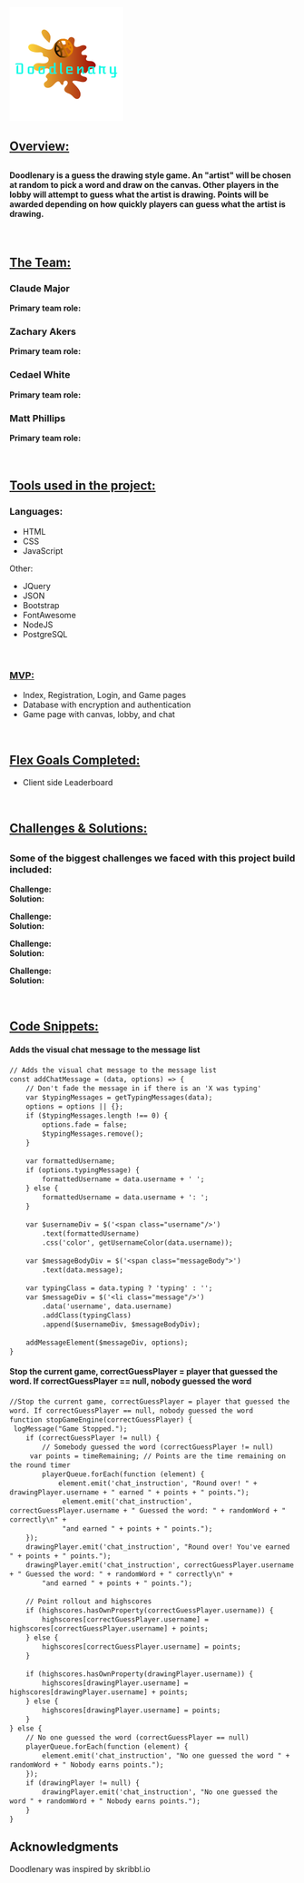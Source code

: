 

<img src="public/images/doodlenary1.png">

<h2><u>Overview:</u><h2>
<h4>Doodlenary is a guess the drawing style game. An "artist" will be chosen at random to pick a word and draw on the canvas. Other players in the lobby will attempt to guess what the artist is drawing. Points will be awarded depending on how quickly players can guess what the artist is drawing.</h4>

</br>

<h2><u>The Team:</u></h2>

<h3>Claude Major</h3>
<b>Primary team role:</b> 
</br>

<h3>Zachary Akers</h3>
<b>Primary team role:</b>
</br>

<h3>Cedael White</h3>
<b>Primary team role:</b>

<h3>Matt Phillips</h3>
<b>Primary team role:</b>

</br>
</br>
</br>

<h2><u>Tools used in the project:</u></h3>
<h3>Languages:</h3>
<ul>
    <li>HTML</li>
    <li>CSS</li>
    <li>JavaScript</li>
</ul>

Other:

<ul>
    <li>JQuery</li>
    <li>JSON</li>
    <li>Bootstrap</li>
    <li>FontAwesome</li>
    <li>NodeJS</li>
    <li>PostgreSQL</li>
    
</ul>

<br>



<h3><u>MVP:</u></h3>
<ul>
    <li>Index, Registration, Login, and Game pages</li>
    <li>Database with encryption and authentication</li>
    <li>Game page with canvas, lobby, and chat</li>
    
    
    
</ul>

</br>

<h2><u>Flex Goals Completed:</u></h2>
<ul>
    <li>Client side Leaderboard</li>
</ul>

</br>


<h2><u>Challenges & Solutions:</u><h2>
<h3>Some of the biggest challenges we faced with this project build included:</h2>

<b>Challenge: </b>
<br>
<b>Solution:</b>

<b>Challenge: </b>
<br>
<b>Solution: </b>

<b>Challenge: </b>
<br>
<b>Solution: </b>

<b>Challenge: </b>
<br>
<b>Solution: </b>

</br>

<h2><u>Code Snippets:</u></h2>

<h4> Adds the visual chat message to the message list</h4>

    // Adds the visual chat message to the message list
    const addChatMessage = (data, options) => {
        // Don't fade the message in if there is an 'X was typing'
        var $typingMessages = getTypingMessages(data);
        options = options || {};
        if ($typingMessages.length !== 0) {
            options.fade = false;
            $typingMessages.remove();
        }

        var formattedUsername;
        if (options.typingMessage) {
            formattedUsername = data.username + ' ';
        } else {
            formattedUsername = data.username + ': ';
        }

        var $usernameDiv = $('<span class="username"/>')
            .text(formattedUsername)
            .css('color', getUsernameColor(data.username));

        var $messageBodyDiv = $('<span class="messageBody">')
            .text(data.message);

        var typingClass = data.typing ? 'typing' : '';
        var $messageDiv = $('<li class="message"/>')
            .data('username', data.username)
            .addClass(typingClass)
            .append($usernameDiv, $messageBodyDiv);

        addMessageElement($messageDiv, options);
    }
 
 <h4>Stop the current game, correctGuessPlayer = player that guessed the word. If correctGuessPlayer == null, nobody guessed the word</h4>
   
    //Stop the current game, correctGuessPlayer = player that guessed the word. If correctGuessPlayer == null, nobody guessed the word
    function stopGameEngine(correctGuessPlayer) {
     logMessage("Game Stopped.");
        if (correctGuessPlayer != null) {
            // Somebody guessed the word (correctGuessPlayer != null)
         var points = timeRemaining; // Points are the time remaining on the round timer
            playerQueue.forEach(function (element) {
                element.emit('chat_instruction', "Round over! " + drawingPlayer.username + " earned " + points + " points.");
                 element.emit('chat_instruction', correctGuessPlayer.username + " Guessed the word: " + randomWord + " correctly\n" +
                 "and earned " + points + " points.");
        });
        drawingPlayer.emit('chat_instruction', "Round over! You've earned " + points + " points.");
        drawingPlayer.emit('chat_instruction', correctGuessPlayer.username + " Guessed the word: " + randomWord + " correctly\n" +
            "and earned " + points + " points.");

        // Point rollout and highscores
        if (highscores.hasOwnProperty(correctGuessPlayer.username)) {
            highscores[correctGuessPlayer.username] = highscores[correctGuessPlayer.username] + points;
        } else {
            highscores[correctGuessPlayer.username] = points;
        }

        if (highscores.hasOwnProperty(drawingPlayer.username)) {
            highscores[drawingPlayer.username] = highscores[drawingPlayer.username] + points;
        } else {
            highscores[drawingPlayer.username] = points;
        }
    } else {
        // No one guessed the word (correctGuessPlayer == null)
        playerQueue.forEach(function (element) {
            element.emit('chat_instruction', "No one guessed the word " + randomWord + " Nobody earns points.");
        });
        if (drawingPlayer != null) {
            drawingPlayer.emit('chat_instruction', "No one guessed the word " + randomWord + " Nobody earns points.");
        }
    }

## Acknowledgments

Doodlenary was inspired by skribbl.io

